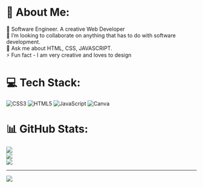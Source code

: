 # 💫 About Me:
🔭 Software Engineer. A creative Web Developer<br>👯 I’m looking to collaborate on anything that has to do with software development.<br>💬 Ask me about HTML, CSS, JAVASCRIPT.<br>⚡ Fun fact - I am very creative and loves to design


# 💻 Tech Stack:
![CSS3](https://img.shields.io/badge/css3-%231572B6.svg?style=for-the-badge&logo=css3&logoColor=white) ![HTML5](https://img.shields.io/badge/html5-%23E34F26.svg?style=for-the-badge&logo=html5&logoColor=white) ![JavaScript](https://img.shields.io/badge/javascript-%23323330.svg?style=for-the-badge&logo=javascript&logoColor=%23F7DF1E) ![Canva](https://img.shields.io/badge/Canva-%2300C4CC.svg?style=for-the-badge&logo=Canva&logoColor=white)
# 📊 GitHub Stats:
![](https://github-readme-stats.vercel.app/api?username=ezophebe&theme=dark&hide_border=false&include_all_commits=true&count_private=true)<br/>
![](https://github-readme-streak-stats.herokuapp.com/?user=ezophebe&theme=dark&hide_border=false)<br/>
![](https://github-readme-stats.vercel.app/api/top-langs/?username=ezophebe&theme=dark&hide_border=false&include_all_commits=true&count_private=true&layout=compact)

---
[![](https://visitcount.itsvg.in/api?id=ezophebe&icon=0&color=0)](https://visitcount.itsvg.in)

<!-- Proudly created with GPRM ( https://gprm.itsvg.in ) -->
